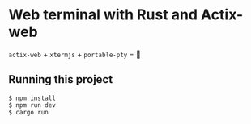# Web terminal with Rust and Actix-web

`actix-web` + `xtermjs` + `portable-pty` = 🚀

## Running this project
```shell
$ npm install
$ npm run dev
$ cargo run
```

